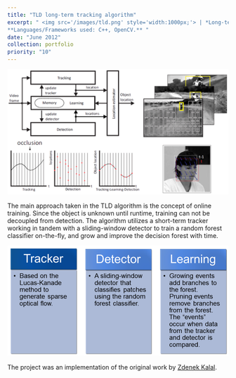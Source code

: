 ```yaml
---
title: "TLD long-term tracking algorithm"
excerpt: " <img src='/images/tld.png' style='width:1000px;'> | *Long-term tracking of previously unknown objects in unconstrained Environments.* <br> <br>
**Languages/Frameworks used: C++, OpenCV.** "
date: "June 2012"
collection: portfolio
priority: "10"
---
```


<img src='/images/tld.png'>

The  main  approach  taken  in  the  TLD  algorithm  is  the  concept  of  online  training.  Since the object is unknown until runtime, training can not be decoupled from detection. The algorithm utilizes a short-term tracker working in tandem with a sliding-window detector to train a random forest classifier on-the-fly, and grow and improve the decision forest with time. 

<img src='/images/tld2.png'>


The project was an implementation of the original work by [Zdenek Kalal](http://kahlan.eps.surrey.ac.uk/featurespace/tld/).